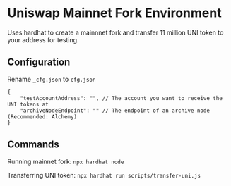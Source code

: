 # Uniswap Mainnet Fork Environment

Uses hardhat to create a mainnnet fork and transfer 11 million UNI token to your address for testing.

## Configuration

Rename `_cfg.json` to `cfg.json`

```
{
    "testAccountAddress": "", // The account you want to receive the UNI tokens at
    "archiveNodeEndpoint": "" // The endpoint of an archive node (Recommended: Alchemy)
}
```

## Commands

Running mainnet fork: `npx hardhat node`

Transferring UNI token: `npx hardhat run scripts/transfer-uni.js`
